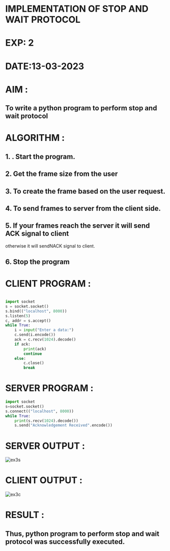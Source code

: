 # IMPLEMENTATION OF STOP AND WAIT PROTOCOL

# EXP: 2

# DATE:13-03-2023

# AIM :
## To write a python program to perform stop and wait protocol


# ALGORITHM :
## 1. . Start the program.
## 2. Get the frame size from the user
## 3. To create the frame based on the user request.
## 4. To send frames to server from the client side.
## 5. If your frames reach the server it will send ACK signal to client
otherwise it will sendNACK signal to client.
## 6. Stop the program

# CLIENT PROGRAM :
```PYTHON 3 

import socket
s = socket.socket()
s.bind(("localhost", 8000))
s.listen(5)
c, addr = s.accept()
while True:
    i = input("Enter a data:")
    c.send(i.encode())
    ack = c.recv(1024).decode()
    if ack:
        print(ack)
        continue
    else:
        c.close()
        break

```
# SERVER PROGRAM :
```PYTHON 3
import socket
s=socket.socket()
s.connect(("localhost", 8000))
while True:
    print(s.recv(1024).decode()) 
    s.send("Acknowledgement Received".encode())

```


# SERVER OUTPUT :
![ex3s](https://github.com/ARUNKUMART9968/EX-2/assets/121215794/952c947e-3d4c-46ef-acc9-f555432153c9)
# CLIENT OUTPUT :
![ex3c](https://github.com/ARUNKUMART9968/EX-2/assets/121215794/0e37799e-a40a-4c4f-b83e-32658daa7edd)



# RESULT :
## Thus, python program to perform stop and wait protocol was successfully executed.








